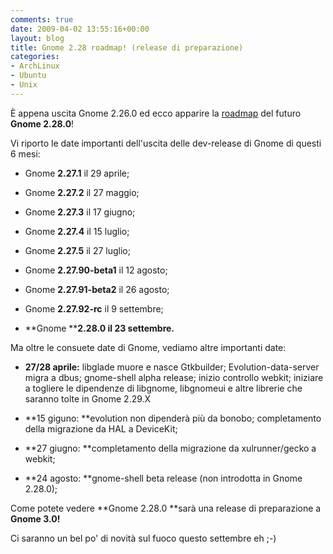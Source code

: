 ```yaml
---
comments: true
date: 2009-04-02 13:55:16+00:00
layout: blog
title: Gnome 2.28 roadmap! (release di preparazione)
categories:
- ArchLinux
- Ubuntu
- Unix
---
```


È appena uscita Gnome 2.26.0 ed ecco apparire la [roadmap](http://live.gnome.org/TwoPointTwentyseven) del futuro **Gnome 2.28.0**!

Vi riporto le date importanti dell'uscita delle dev-release di Gnome di questi 6 mesi:



	
  * Gnome **2.27.1** il 29 aprile;

	
  * Gnome **2.27.2** il 27 maggio;

	
  * Gnome **2.27.3** il 17 giugno;

	
  * Gnome **2.27.4** il 15 luglio;

	
  * Gnome **2.27.5** il 27 luglio;

	
  * Gnome **2.27.90-beta1** il 12 agosto;

	
  * Gnome **2.27.91-beta2** il 26 agosto;

	
  * Gnome **2.27.92-rc** il 9 settembre;

	
  * **Gnome ****2.28.0 il 23 settembre.**


Ma oltre le consuete date di Gnome, vediamo altre importanti date:

	
  * **27/28 aprile:** libglade muore e nasce Gtkbuilder; Evolution-data-server migra a dbus; gnome-shell alpha release; inizio controllo webkit; iniziare a togliere le dipendenze di libgnome, libgnomeui e altre librerie che saranno tolte in Gnome 2.29.X

	
  * **15 giguno: **evolution non dipenderà più da bonobo; completamento della migrazione da HAL a DeviceKit;

	
  * **27 giugno: **completamento della migrazione da xulrunner/gecko a webkit;

	
  * **24 agosto: **gnome-shell beta release (non introdotta in Gnome 2.28.0);


Come potete vedere **Gnome 2.28.0 **sarà una release di preparazione a **Gnome 3.0!**

Ci saranno un bel po' di novità sul fuoco questo settembre eh ;-)
